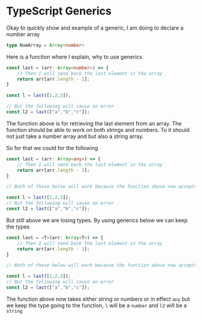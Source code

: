 # TypeScript Generics

Okay to quickly show and example of a generic, I am doing to declare a number array

```ts
type NumArray = Array<number>
```

Here is a function where I explain, why to use generics

```ts
const last = (arr: Array<number>) => {
    // Then I will send back the last element in the array
    return arr[arr.length - 1];
} 

const l = last([1,2,3]);

// But the following will cause an error
const l2 = last(["a","b","c"]);
```

The function above is for retrieving the last element from an array. The function should be able to work on both strings and numbers. To it should not just take a number array and but also a string array. 

So for that we could for the following

```ts
const last = (arr: Array<any>) => {
    // Then I will send back the last element in the array
    return arr[arr.length - 1];
} 

// Both of these below will work because the function above now accepts `any`

const l = last([1,2,3]);
// But the following will cause an error
const l2 = last(["a","b","c"]);
```

But still above we are losing types. By using generics below we can keep the types


```ts
const last = <T>(arr: Array<T>) => {
    // Then I will send back the last element in the array
    return arr[arr.length - 1];
} 

// Both of these below will work because the function above now accepts `any`

const l = last([1,2,3]);
// But the following will cause an error
const l2 = last(["a","b","c"]);
```

The function above now takes either string or numbers or in effect `any` but we keep the type going to the function, `l` will be a `number` and `l2` will be a `string`
